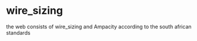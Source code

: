 # wire_sizing
the web consists of wire_sizing and Ampacity according to the south african standards
